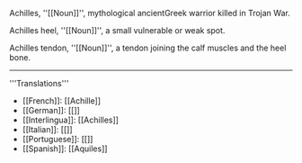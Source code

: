 Achilles, ''[[Noun]]'', mythological ancientGreek warrior killed in Trojan War. 

Achilles heel, ''[[Noun]]'', a small vulnerable or weak spot.

Achilles tendon, ''[[Noun]]'', a tendon joining the calf muscles and the heel bone.

---- 
'''Translations''' 
* [[French]]: [[Achille]] 
* [[German]]: [[]] 
* [[Interlingua]]: [[Achilles]] 
* [[Italian]]: [[]] 
* [[Portuguese]]: [[]] 
* [[Spanish]]: [[Aquiles]]